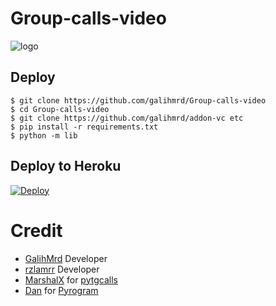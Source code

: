 # Group-calls-video

![logo](https://telegra.ph/file/824cba85b5b820fcd7dcd.jpg)
## Deploy
```
$ git clone https://github.com/galihmrd/Group-calls-video
$ cd Group-calls-video
$ git clone https://github.com/galihmrd/addon-vc etc
$ pip install -r requirements.txt
$ python -m lib
```
## Deploy to Heroku

[![Deploy](https://www.herokucdn.com/deploy/button.svg)](https://heroku.com/deploy?template=https://github.com/galihmrd/Group-calls-video)


# Credit
- [GalihMrd](https://github.com/galihmrd) Developer
- [rzlamrr](https://github.com/rzlamrr) Developer
- [MarshalX](https://github.com/MarshalX) for [pytgcalls](https://github.com/MarshalX/tgcalls)
- [Dan](https://github.com/delivrance) for [Pyrogram](https://github.com/pyrogram/pyrogram)


